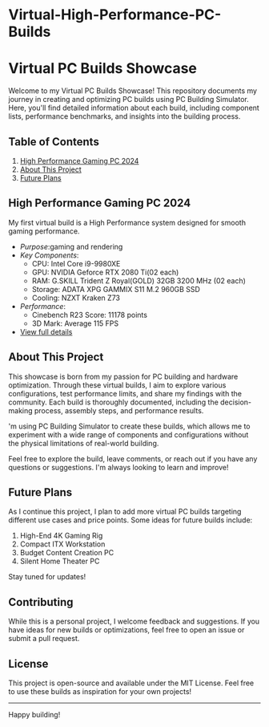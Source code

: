 # Virtual-High-Performance-PC-Builds
# Virtual PC Builds Showcase

Welcome to my Virtual PC Builds Showcase! This repository documents my journey in creating and optimizing PC builds using PC Building Simulator. Here, you'll find detailed information about each build, including component lists, performance benchmarks, and insights into the building process.

## Table of Contents

1. [High Performance Gaming PC 2024](#High-Performance-gaming-pc-2024)
2. [About This Project](#about-this-project)
3. [Future Plans](#future-plans)

## High Performance Gaming PC 2024

My first virtual build is a High Performance system designed for smooth gaming performance.

- *Purpose*:gaming and rendering
- *Key Components*: 
  - CPU: Intel Core i9-9980XE
  - GPU: NVIDIA Geforce RTX 2080 Ti(02 each)
  - RAM: G.SKILL Trident Z Royal(GOLD) 32GB 3200 MHz (02 each)
  - Storage: ADATA XPG GAMMIX S11 M.2 960GB SSD
  - Cooling: NZXT Kraken Z73
- *Performance*:
  - Cinebench R23 Score: 11178 points
  - 3D Mark: Average 115 FPS
- [View full details](./High-Performance-Gaming-PC-2024)

## About This Project

This showcase is born from my passion for PC building and hardware optimization. Through these virtual builds, I aim to explore various configurations, test performance limits, and share my findings with the community. Each build is thoroughly documented, including the decision-making process, assembly steps, and performance results.

'm using PC Building Simulator to create these builds, which allows me to experiment with a wide range of components and configurations without the physical limitations of real-world building.

Feel free to explore the build, leave comments, or reach out if you have any questions or suggestions. I'm always looking to learn and improve!

## Future Plans

As I continue this project, I plan to add more virtual PC builds targeting different use cases and price points. Some ideas for future builds include:

1. High-End 4K Gaming Rig
2. Compact ITX Workstation
3. Budget Content Creation PC
4. Silent Home Theater PC

Stay tuned for updates!

## Contributing

While this is a personal project, I welcome feedback and suggestions. If you have ideas for new builds or optimizations, feel free to open an issue or submit a pull request.

## License

This project is open-source and available under the MIT License. Feel free to use these builds as inspiration for your own projects!

---

Happy building!
